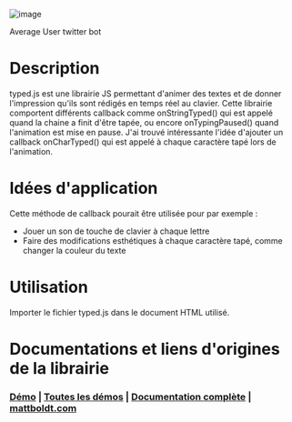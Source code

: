 ![image](https://user-images.githubusercontent.com/71023508/159785625-87a71db1-483e-4d28-8b7c-ad592d6f110f.png)

Average User twitter bot

# Description
typed.js est une librairie JS permettant d'animer des textes et de donner l'impression qu'ils sont rédigés en temps réel au clavier.
Cette librairie comportent différents callback comme onStringTyped() qui est appelé quand la chaine a finit d'être tapée, ou encore onTypingPaused() quand l'animation est mise en pause.
J'ai trouvé intéressante l'idée d'ajouter un callback onCharTyped() qui est appelé à chaque caractère tapé lors de l'animation.
# Idées d'application
Cette méthode de callback pourait être utilisée pour par exemple :
* Jouer un son de touche de clavier à chaque lettre
* Faire des modifications esthétiques à chaque caractère tapé, comme changer la couleur du texte
# Utilisation
Importer le fichier typed.js dans le document HTML utilisé.


# Documentations et liens d'origines de la librairie
### [Démo](http://www.mattboldt.com/demos/typed-js/) | [Toutes les démos](http://mattboldt.github.io/typed.js/) | [Documentation complète](http://mattboldt.github.io/typed.js/docs) | [mattboldt.com](http://www.mattboldt.com)
